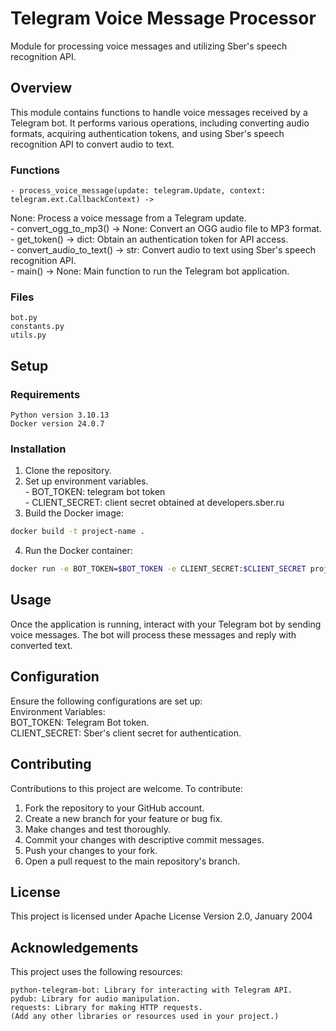 # Telegram Voice Message Processor

Module for processing voice messages and utilizing Sber's speech recognition API.
## Overview

This module contains functions to handle voice messages received by a Telegram bot. It performs various operations, including converting audio formats, acquiring authentication tokens, and using Sber's speech recognition API to convert audio to text.
### Functions

    - process_voice_message(update: telegram.Update, context: telegram.ext.CallbackContext) -> 
None: Process a voice message from a Telegram update.  
    - convert_ogg_to_mp3() -> None: Convert an OGG audio file to MP3 format.  
    - get_token() -> dict: Obtain an authentication token for API access.  
    - convert_audio_to_text() -> str: Convert audio to text using Sber's speech recognition API.  
    - main() -> None: Main function to run the Telegram bot application.  

### Files
    bot.py
    constants.py
    utils.py

## Setup
### Requirements
    Python version 3.10.13
    Docker version 24.0.7

### Installation
1. Clone the repository.
2. Set up environment variables.   
        - BOT_TOKEN: telegram bot token  
        - CLIENT_SECRET: client secret obtained at developers.sber.ru  
3. Build the Docker image:
```bash
docker build -t project-name .
```
4. Run the Docker container:
```bash
docker run -e BOT_TOKEN=$BOT_TOKEN -e CLIENT_SECRET:$CLIENT_SECRET project-name
```
## Usage
Once the application is running, interact with your Telegram bot by sending voice messages. The bot will process these messages and reply with converted text.

## Configuration
Ensure the following configurations are set up:  
Environment Variables:  
    BOT_TOKEN: Telegram Bot token.  
    CLIENT_SECRET: Sber's client secret for authentication.  

## Contributing
Contributions to this project are welcome. To contribute:
1.    Fork the repository to your GitHub account.
2.    Create a new branch for your feature or bug fix.
3.    Make changes and test thoroughly.
4.    Commit your changes with descriptive commit messages.
5.    Push your changes to your fork.
6.    Open a pull request to the main repository's branch.
 
## License
This project is licensed under Apache License Version 2.0, January 2004

## Acknowledgements
This project uses the following resources:

    python-telegram-bot: Library for interacting with Telegram API.
    pydub: Library for audio manipulation.
    requests: Library for making HTTP requests.
    (Add any other libraries or resources used in your project.)


